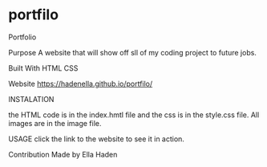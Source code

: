 # portfilo
Portfolio 

Purpose
A website that will show off sll of my coding project to future jobs.

Built With
HTML
CSS

Website
https://hadenella.github.io/portfilo/

INSTALATION

the HTML code is in the index.hmtl file and the css is in the style.css file. All images are in the image file.

USAGE click the link to the website to see it in action.

Contribution
Made by Ella Haden
